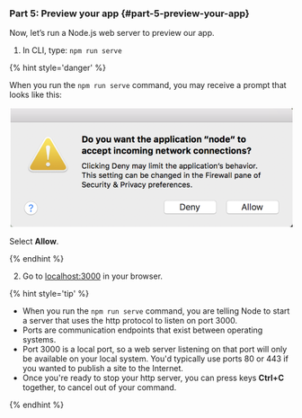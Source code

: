 ### Part 5:  Preview your app {#part-5-preview-your-app}

Now, let’s run a Node.js web server to preview our app.

1.  In CLI, type: `npm run serve`

  {% hint style='danger' %}

  When you run the `npm run serve` command, you may receive a prompt that looks like this:

  ![](../assets/images/node-prompt-window.png)

  Select **Allow**.

  {% endhint %}

2.  Go to [localhost:3000](http://localhost:3000/) in your browser.

{% hint style='tip' %}

- When you run the `npm run serve` command, you are telling Node to start a server that uses the http protocol to listen on port 3000.
- Ports are communication endpoints that exist between operating systems.
- Port 3000 is a local port, so a web server listening on that port will only be available on your local system. You'd typically use ports 80 or 443 if you wanted to publish a site to the Internet.
- Once you're ready to stop your http server, you can press keys **Ctrl+C** together, to cancel out of your command.

{% endhint %}
